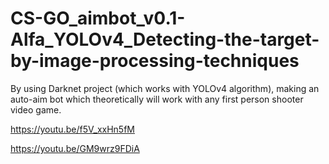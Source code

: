 # CS-GO_aimbot_v0.1-Alfa_YOLOv4_Detecting-the-target-by-image-processing-techniques
By using Darknet project (which works with YOLOv4 algorithm), making an auto-aim bot which theoretically will work with any first person shooter video game. 

https://youtu.be/f5V_xxHn5fM

https://youtu.be/GM9wrz9FDiA
